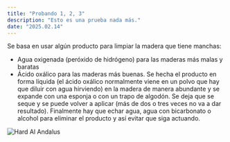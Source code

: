```yaml
---
title: "Probando 1, 2, 3"
description: "Esto es una prueba nada más."
date: "2025.02.14"
---
```


Se basa en usar algún producto para limpiar la madera que tiene manchas:
- Agua oxigenada (peróxido de hidrógeno) para las maderas más malas y baratas
- Ácido oxálico para las maderas más buenas.
Se hecha el producto en forma líquida (el ácido oxálico normalmente viene en un polvo que hay que diluir con agua hirviendo) en la madera de manera abundante y se expande con una esponja o con un trapo de algodón. Se deja que se seque y se puede volver a aplicar (más de dos o tres veces no va a dar resultado).
Finalmente hay que echar agua, agua con bicarbonato o alcohol para eliminar el producto y así evitar que siga actuando.

![Hard Al Andalus](/static/Spotify-lista-HardAlAndalus.png)